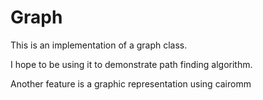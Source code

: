 Graph
=====

This is an implementation of a graph class.

I hope to be using it to demonstrate path finding algorithm.

Another feature is a graphic representation using cairomm

